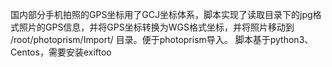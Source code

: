 国内部分手机拍照的GPS坐标用了GCJ坐标体系，脚本实现了读取目录下的jpg格式照片的GPS信息，并将GPS坐标转换为WGS格式坐标，并将照片移动到 /root/photoprism/Import/ 目录。便于photoprism导入。
脚本基于python3、Centos，需要安装exiftoo
